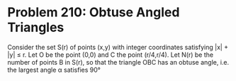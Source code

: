 # Problem 210: Obtuse Angled Triangles
Consider the set S(r) of points (x,y) with integer coordinates
satisfying |x| + |y| ≤ r. Let O be the point (0,0) and C the point
(r/4,r/4). Let N(r) be the number of points B in S(r), so that the
triangle OBC has an obtuse angle, i.e. the largest angle α satisfies 90°
